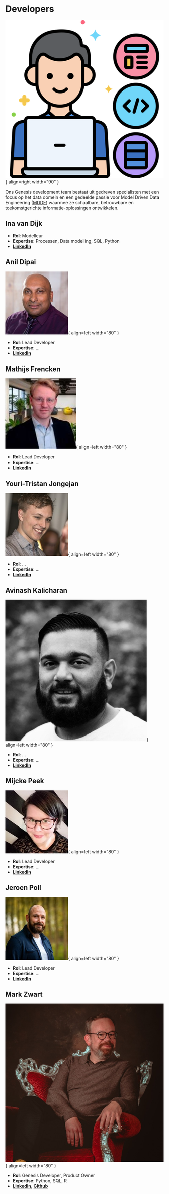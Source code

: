 # Developers

![Developers](images/developers.png){ align=right width="90" }

Ons Genesis development team bestaat uit gedreven specialisten met een focus op het data domein en een gedeelde passie voor Model Driven Data Engineering ([MDDE](https://en.wikipedia.org/wiki/Model-driven_engineering)) waarmee ze schaalbare, betrouwbare en toekomstgerichte informatie-oplossingen ontwikkelen.


## Ina van Dijk

* **Rol**: Modelleur
* **Expertise**: Processen, Data modelling, SQL, Python
* **[LinkedIn](https://github.com/sara-vries)**

## Anil Dipai
![Anil Dipai](images/developers/anil_dipai.jpeg){ align=left width="80" }

* **Rol**: Lead Developer
* **Expertise**: ...
* **[LinkedIn](https://www.linkedin.com/in/anil-dipai-3a4a096/)**

## Mathijs Frencken
![Mathijs Frencken](images/developers/mathijs_frencken.jpg){ align=left width="80" }

* **Rol**: Lead Developer
* **Expertise**: ...
* **[LinkedIn](https://www.linkedin.com/in/mathijsfrencken/)**

## Youri-Tristan Jongejan
![Youri-Tristan Jongejan](images/developers/youri_tristan_jongejan.jpeg){ align=left width="80" }

* **Rol**: ...
* **Expertise**: ...
* **[LinkedIn](https://www.linkedin.com/in/youritristanjongejan/)**

## Avinash Kalicharan
![Avinash Kalicharan](images/developers/avinash_kalicharan.jpeg){ align=left width="80" }

* **Rol**: ...
* **Expertise**: ...
* **[LinkedIn](https://www.linkedin.com/in/avinashkalicharan/)**

## Mijcke Peek
![Mijcke Peek](images/developers/mijcke_peek.jpeg){ align=left width="80" }

* **Rol**: Lead Developer
* **Expertise**: ...
* **[LinkedIn](https://www.linkedin.com/in/mijckepeek/)**

## Jeroen Poll
![Jeroen Poll](images/developers/jeroen_poll.jpeg){ align=left width="80" }

* **Rol**: Lead Developer
* **Expertise**: ...
* **[LinkedIn](https://www.linkedin.com/in/jeroenpoll/)**

## Mark Zwart
![Mark Zwart](images/developers/mark_zwart.jpeg){ align=left width="80" }

* **Rol**: Genesis Developer, Product Owner
* **Expertise**: Python, SQL, R
* **[LinkedIn](https://www.linkedin.com/in/markzwart76/)**, **[Github](https://github.com/mark-me)**
